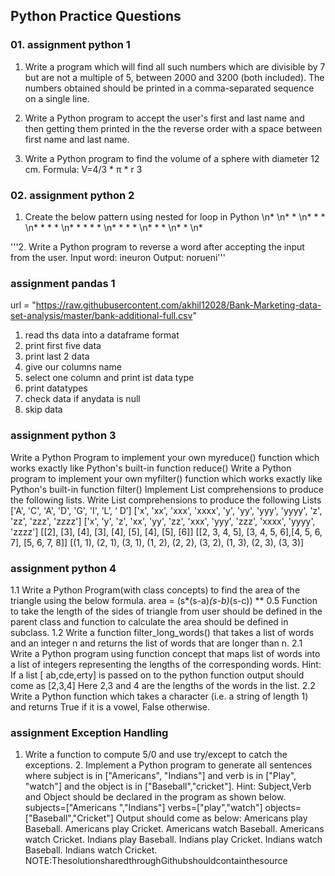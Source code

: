 ## Python Practice Questions

### 01. assignment python 1
1. Write a program which will find all such numbers which are divisible by 7 but are not a multiple of 5, between 2000 and 3200 (both included). The numbers obtained should be printed in a comma-separated sequence on a single line.

2. Write a Python program to accept the user's first and last name and then getting them printed in the the reverse order with a space between first name and last name.

3. Write a Python program to find the volume of a sphere with diameter 12 cm.
Formula: V=4/3 * π * r 3


### 02. assignment python 2


1. Create the below pattern using nested for loop in Python
\n*
\n* *
\n* * * 
\n* * * *
\n* * * * *
\n* * * *
\n* * *
\n* *
\n*


'''2. Write a Python program to reverse a word after accepting the input from the user.
Input word: ineuron
Output: norueni'''


### assignment pandas 1

url = "https://raw.githubusercontent.com/akhil12028/Bank-Marketing-data-set-analysis/master/bank-additional-full.csv"
1. read ths data into a dataframe format
2. print first five data
3. print last 2 data
4. give our columns name
5. select one column and print ist data type
6. print datatypes
7. check data if anydata is null
8. skip data 

### assignment python 3
Write a Python Program to implement your own myreduce() function which works exactly like Python's built-in function reduce()
Write a Python program to implement your own myfilter() function which works exactly like Python's built-in function filter()
Implement List comprehensions to produce the following lists. Write List comprehensions to produce the following Lists ['A', 'C', 'A', 'D', 'G', 'I', ’L’, ‘ D’] ['x', 'xx', 'xxx', 'xxxx', 'y', 'yy', 'yyy', 'yyyy', 'z', 'zz', 'zzz', 'zzzz'] ['x', 'y', 'z', 'xx', 'yy', 'zz', 'xxx', 'yyy', 'zzz', 'xxxx', 'yyyy', 'zzzz'] [[2], [3], [4], [3], [4], [5], [4], [5], [6]] [[2, 3, 4, 5], [3, 4, 5, 6],[4, 5, 6, 7], [5, 6, 7, 8]] [(1, 1), (2, 1), (3, 1), (1, 2), (2, 2), (3, 2), (1, 3), (2, 3), (3, 3)]


### assignment python 4
1.1 Write a Python Program(with class concepts) to find the area of the triangle using the below formula. area = (s*(s-a)*(s-b)*(s-c)) ** 0.5 Function to take the length of the sides of triangle from user should be defined in the parent class and function to calculate the area should be defined in subclass. 1.2 Write a function filter_long_words() that takes a list of words and an integer n and returns the list of words that are longer than n. 2.1 Write a Python program using function concept that maps list of words into a list of integers representing the lengths of the corresponding words. Hint: If a list [ ab,cde,erty] is passed on to the python function output should come as [2,3,4] Here 2,3 and 4 are the lengths of the words in the list. 2.2 Write a Python function which takes a character (i.e. a string of length 1) and returns True if it is a vowel, False otherwise.


### assignment Exception Handling
1. Write a function to compute 5/0 and use try/except to catch the exceptions. 2. Implement a Python program to generate all sentences where subject is in ["Americans", "Indians"] and verb is in ["Play", "watch"] and the object is in ["Baseball","cricket"]. Hint: Subject,Verb and Object should be declared in the program as shown below. subjects=["Americans ","Indians"] verbs=["play","watch"] objects=["Baseball","Cricket"] Output should come as below: Americans play Baseball. Americans play Cricket. Americans watch Baseball. Americans watch Cricket. Indians play Baseball. Indians play Cricket. Indians watch Baseball. Indians watch Cricket. NOTE:ThesolutionsharedthroughGithubshouldcontainthesource


